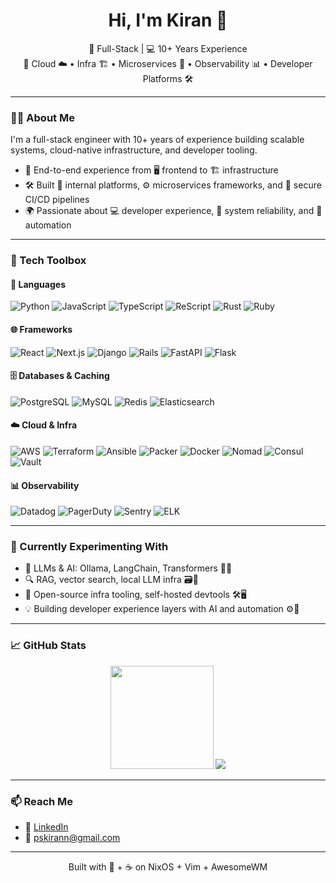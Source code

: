 <h1 align="center">Hi, I'm Kiran 👋</h1>
<p align="center">
  🚀 Full-Stack | 💻 10+ Years Experience <br/>
  🔧 Cloud ☁️ • Infra 🏗️ • Microservices 🧩 • Observability 📊 • Developer Platforms 🛠️
</p>

---

### 🧑‍💻 About Me

I'm a full-stack engineer with 10+ years of experience building scalable systems, cloud-native infrastructure, and developer tooling.

- 🔧 End-to-end experience from 🖥️ frontend to 🏗️ infrastructure  
- 🛠️ Built 🧰 internal platforms, ⚙️ microservices frameworks, and 🔐 secure CI/CD pipelines  
- 🌍 Passionate about 💻 developer experience, 🧩 system reliability, and 🤖 automation

---

### 🧰 Tech Toolbox

#### 🧠 Languages
![Python](https://img.shields.io/badge/-Python-3776AB?logo=python&logoColor=white)
![JavaScript](https://img.shields.io/badge/-JavaScript-F7DF1E?logo=javascript&logoColor=black)
![TypeScript](https://img.shields.io/badge/-TypeScript-3178C6?logo=typescript&logoColor=white)
![ReScript](https://img.shields.io/badge/-ReScript-DD4B39?logo=rescript)
![Rust](https://img.shields.io/badge/-Rust-000000?logo=rust&logoColor=white)
![Ruby](https://img.shields.io/badge/-Ruby-CC342D?logo=ruby&logoColor=white)

#### 🌐 Frameworks
![React](https://img.shields.io/badge/-React-61DAFB?logo=react&logoColor=black)
![Next.js](https://img.shields.io/badge/-Next.js-000000?logo=next.js)
![Django](https://img.shields.io/badge/-Django-092E20?logo=django&logoColor=white)
![Rails](https://img.shields.io/badge/-Rails-CC0000?logo=rubyonrails&logoColor=white)
![FastAPI](https://img.shields.io/badge/-FastAPI-009688?logo=fastapi&logoColor=white)
![Flask](https://img.shields.io/badge/-Flask-000000?logo=flask&logoColor=white)

#### 🗄️ Databases & Caching
![PostgreSQL](https://img.shields.io/badge/-PostgreSQL-336791?logo=postgresql&logoColor=white)
![MySQL](https://img.shields.io/badge/-MySQL-4479A1?logo=mysql&logoColor=white)
![Redis](https://img.shields.io/badge/-Redis-DC382D?logo=redis&logoColor=white)
![Elasticsearch](https://img.shields.io/badge/-Elasticsearch-005571?logo=elasticsearch&logoColor=white)

#### ☁️ Cloud & Infra
![AWS](https://img.shields.io/badge/-AWS-232F3E?logo=amazon-aws&logoColor=white)
![Terraform](https://img.shields.io/badge/-Terraform-623CE4?logo=terraform&logoColor=white)
![Ansible](https://img.shields.io/badge/-Ansible-EE0000?logo=ansible&logoColor=white)
![Packer](https://img.shields.io/badge/-Packer-02A8EF?logo=packer&logoColor=white)
![Docker](https://img.shields.io/badge/-Docker-2496ED?logo=docker&logoColor=white)
![Nomad](https://img.shields.io/badge/-Nomad-00A1E0?logo=hashicorp&logoColor=white)
![Consul](https://img.shields.io/badge/-Consul-CA2171?logo=consul&logoColor=white)
![Vault](https://img.shields.io/badge/-Vault-000000?logo=vault&logoColor=white)


#### 📊 Observability
![Datadog](https://img.shields.io/badge/-Datadog-632CA6?logo=datadog&logoColor=white)
![PagerDuty](https://img.shields.io/badge/-PagerDuty-00A4EF?logo=pagerduty&logoColor=white)
![Sentry](https://img.shields.io/badge/-Sentry-362D59?logo=sentry&logoColor=white)
![ELK](https://img.shields.io/badge/-ELK%20Stack-005571?logo=elastic&logoColor=white)

---

### 🧪 Currently Experimenting With

- 🧠 LLMs & AI: Ollama, LangChain, Transformers 🤖✨  
- 🔍 RAG, vector search, local LLM infra 🗃️🔎  
- 🧰 Open-source infra tooling, self-hosted devtools 🛠️🖥️  
- 💡 Building developer experience layers with AI and automation ⚙️🤝

---

### 📈 GitHub Stats

<p align="center">
  <img src="https://github-readme-stats.vercel.app/api?username=kiranps&show_icons=true&theme=radical&count_private=true" height="165">
  <img src="https://github-readme-stats.vercel.app/api/top-langs/?username=kiranps&layout=compact&theme=radical">
</p>

---

### 📫 Reach Me

- 💼 [LinkedIn](https://linkedin.com/in/kiranps)  
- 📧 [pskirann@gmail.com](mailto:pskirann@gmail.com)

---

<p align="center">
Built with 🧠 + ☕ on NixOS + Vim + AwesomeWM
</p>
